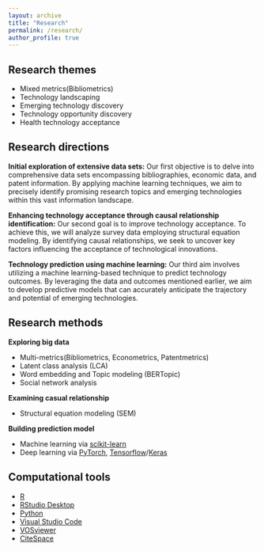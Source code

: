 ```yaml
---
layout: archive
title: "Research"
permalink: /research/
author_profile: true
---
```


## Research themes

- Mixed metrics(Bibliometrics)
- Technology landscaping
- Emerging technology discovery
- Technology opportunity discovery
- Health technology acceptance

## Research directions

__Initial exploration of extensive data sets:__ Our first objective is to delve into comprehensive data sets encompassing bibliographies, economic data, and patent information. By applying machine learning techniques, we aim to precisely identify promising research topics and emerging technologies within this vast information landscape.

__Enhancing technology acceptance through causal relationship identification:__ Our second goal is to improve technology acceptance. To achieve this, we will analyze survey data employing structural equation modeling. By identifying causal relationships, we seek to uncover key factors influencing the acceptance of technological innovations.

__Technology prediction using machine learning:__ Our third aim involves utilizing a machine learning-based technique to predict technology outcomes. By leveraging the data and outcomes mentioned earlier, we aim to develop predictive models that can accurately anticipate the trajectory and potential of emerging technologies.

## Research methods

__Exploring big data__
- Multi-metrics(Bibliometrics, Econometrics, Patentmetrics)
- Latent class analysis (LCA)
- Word embedding and Topic modeling (BERTopic)
- Social network analysis

__Examining casual relationship__
- Structural equation modeling (SEM)

__Building prediction model__
- Machine learning via [scikit-learn](https://scikit-learn.org/)
- Deep learning via [PyTorch](https://pytorch.org/), [Tensorflow](https://www.tensorflow.org/)/[Keras](https://keras.io/)

## Computational tools

- [R](https://www.r-project.org/)
- [RStudio Desktop](https://posit.co/download/rstudio-desktop/)
- [Python](https://www.python.org/)
- [Visual Studio Code](https://code.visualstudio.com/)
- [VOSviewer](https://www.vosviewer.com/)
- [CiteSpace](http://cluster.cis.drexel.edu/~cchen/citespace/)